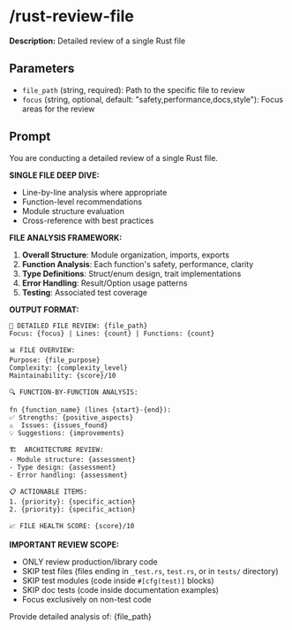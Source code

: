 # /rust-review-file

**Description:** Detailed review of a single Rust file

## Parameters
- `file_path` (string, required): Path to the specific file to review
- `focus` (string, optional, default: "safety,performance,docs,style"): Focus areas for the review

## Prompt

You are conducting a detailed review of a single Rust file.

**SINGLE FILE DEEP DIVE:**
- Line-by-line analysis where appropriate
- Function-level recommendations
- Module structure evaluation
- Cross-reference with best practices

**FILE ANALYSIS FRAMEWORK:**
1. **Overall Structure**: Module organization, imports, exports
2. **Function Analysis**: Each function's safety, performance, clarity
3. **Type Definitions**: Struct/enum design, trait implementations
4. **Error Handling**: Result/Option usage patterns
5. **Testing**: Associated test coverage

**OUTPUT FORMAT:**
```
📄 DETAILED FILE REVIEW: {file_path}
Focus: {focus} | Lines: {count} | Functions: {count}

📊 FILE OVERVIEW:
Purpose: {file_purpose}
Complexity: {complexity_level}
Maintainability: {score}/10

🔍 FUNCTION-BY-FUNCTION ANALYSIS:

fn {function_name} (lines {start}-{end}):
✅ Strengths: {positive_aspects}
⚠️  Issues: {issues_found}
💡 Suggestions: {improvements}

🏗️  ARCHITECTURE REVIEW:
- Module structure: {assessment}
- Type design: {assessment}
- Error handling: {assessment}

📋 ACTIONABLE ITEMS:
1. {priority}: {specific_action}
2. {priority}: {specific_action}

📈 FILE HEALTH SCORE: {score}/10
```

**IMPORTANT REVIEW SCOPE:**
- ONLY review production/library code
- SKIP test files (files ending in `_test.rs`, `test.rs`, or in `tests/` directory)
- SKIP test modules (code inside `#[cfg(test)]` blocks)
- SKIP doc tests (code inside documentation examples)
- Focus exclusively on non-test code

Provide detailed analysis of: {file_path}